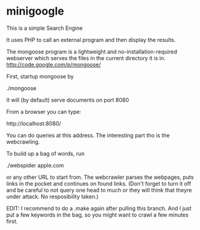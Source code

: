 # minigoogle

This is a simple Search Engine

It uses PHP to call an external program and then display the results.

The mongoose program is a lightweight and no-installation-required 
webserver which serves the files in the current directory it is in.
http://code.google.com/p/mongoose/

First, startup mongoose by

./mongoose

It will (by default) serve documents on port 8080

From a browser you can type:

http://localhost:8080/

You can do queries at this address. The interesting part tho is the webcrawling.

To build up a bag of words, run 

./webspider apple.com 

or any other URL to start from. The webcrawler parses the webpages, puts links in the pocket and continues on found links. (Don't forget to turn it off and be careful to not query one head to much or they will think that theyre under attack. No resposibility taken.)

EDIT: I recommend to do a .make again after pulling this branch. And I just put a few keywords in the bag, so you might want to crawl a few minutes first.

